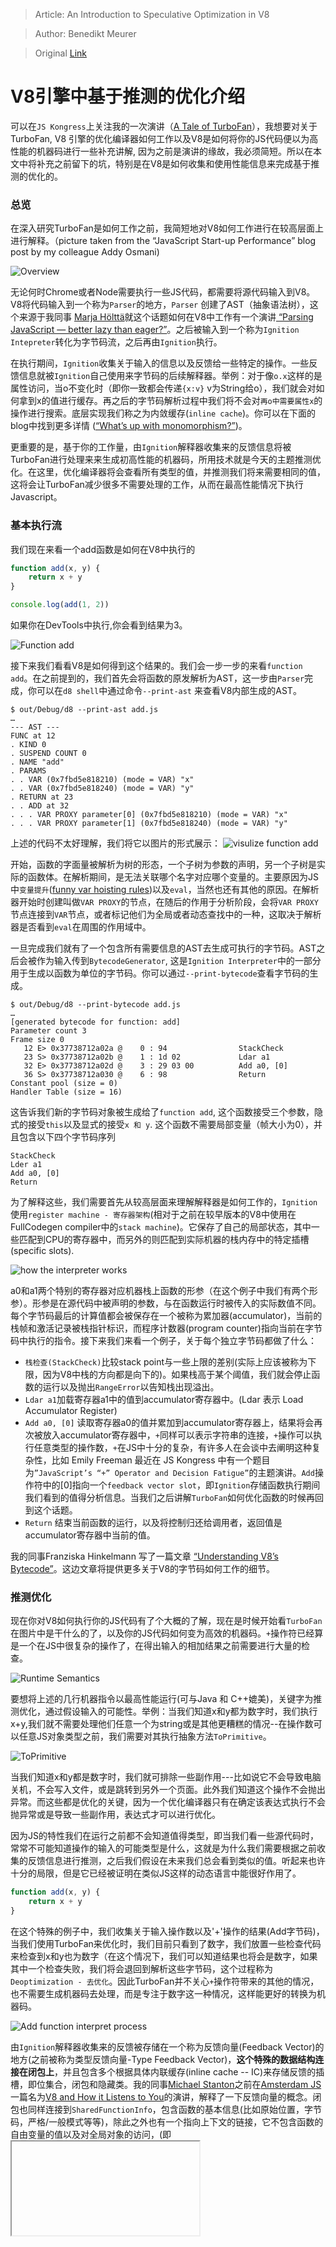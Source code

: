 > Article: An Introduction to Speculative Optimization in V8

> Author: Benedikt Meurer

> Original [Link](http://benediktmeurer.de/2017/12/13/an-introduction-to-speculative-optimization-in-v8/)

# V8引擎中基于推测的优化介绍

可以在`JS Kongress`上关注我的一次演讲（[A Tale of TurboFan](https://www.youtube.com/watch?v=cvybnv79Sek)），我想要对关于TurboFan, V8 引擎的优化编译器如何工作以及V8是如何将你的JS代码便以为高性能的机器码进行一些补充讲解, 因为之前是演讲的缘故，我必须简短。所以在本文中将补充之前留下的坑，特别是在V8是如何收集和使用性能信息来完成基于推测的优化的。

### 总览

在深入研究TurboFan是如何工作之前，我简短地对V8如何工作进行在较高层面上进行解释。（picture taken from the “JavaScript Start-up Performance” blog post by my colleague Addy Osmani)

![Overview](https://github.com/RogerZZZZZ/V8-journeys/blob/master/Introduction-to-Speculative-Optimization/img/1.png)

无论何时Chrome或者Node需要执行一些JS代码，都需要将源代码输入到V8。V8将代码输入到一个称为`Parser`的地方，`Parser` 创建了AST（抽象语法树），这个来源于我同事 [Marja Hölttä](https://twitter.com/marjakh)就这个话题如何在V8中工作有一个演讲[ “Parsing JavaScript — better lazy than eager?”](https://www.youtube.com/watch?v=Fg7niTmNNLg)。之后被输入到一个称为`Ignition Intepreter`转化为字节码流，之后再由`Ignition`执行。

在执行期间，`Ignition`收集关于输入的信息以及反馈给一些特定的操作。一些反馈信息就被`Ignition`自己使用来字节码的后续解释器。举例：对于像`o.x`这样的是属性访问，当o不变化时（即你一致都会传递`{x:v}` v为String给o），我们就会对如何拿到x的值进行缓存。再之后的字节码解析过程中我们将不会对`再o中需要属性x`的操作进行搜索。底层实现我们称之为内敛缓存(`inline cache`)。你可以在下面的blog中找到更多详情 ([“What’s up with monomorphism?”](https://mrale.ph/blog/2015/01/11/whats-up-with-monomorphism.html))。

更重要的是，基于你的工作量，由`Ignition`解释器收集来的反馈信息将被TurboFan进行处理来来生成初高性能的机器码，所用技术就是今天的主题推测优化。在这里，优化编译器将会查看所有类型的值，并推测我们将来需要相同的值，这将会让TurboFan减少很多不需要处理的工作，从而在最高性能情况下执行Javascript。

### 基本执行流

我们现在来看一个add函数是如何在V8中执行的
```javascript
function add(x, y) {
    return x + y
}

console.log(add(1, 2))
```

如果你在DevTools中执行,你会看到结果为3。

![Function add](https://github.com/RogerZZZZZ/V8-journeys/blob/master/Introduction-to-Speculative-Optimization/img/2.png)

接下来我们看看V8是如何得到这个结果的。我们会一步一步的来看`function add`。在之前提到的，我们首先会将函数的原发解析为AST，这一步由`Parser`完成，你可以在`d8 shell`中通过命令`--print-ast` 来查看V8内部生成的AST。

```
$ out/Debug/d8 --print-ast add.js
…
--- AST ---
FUNC at 12
. KIND 0
. SUSPEND COUNT 0
. NAME "add"
. PARAMS
. . VAR (0x7fbd5e818210) (mode = VAR) "x"
. . VAR (0x7fbd5e818240) (mode = VAR) "y"
. RETURN at 23
. . ADD at 32
. . . VAR PROXY parameter[0] (0x7fbd5e818210) (mode = VAR) "x"
. . . VAR PROXY parameter[1] (0x7fbd5e818240) (mode = VAR) "y"
```

上述的代码不太好理解，我们将它以图片的形式展示：
![visulize function add](https://github.com/RogerZZZZZ/V8-journeys/blob/master/Introduction-to-Speculative-Optimization/img/3.png)

开始，函数的字面量被解析为树的形态，一个子树为参数的声明，另一个子树是实际的函数体。在解析期间，是无法关联哪个名字对应哪个变量的。主要原因为JS中`变量提升`([funny var hoisting rules](https://developer.mozilla.org/en-US/docs/Web/JavaScript/Reference/Statements/var#var_hoisting))以及`eval`，当然也还有其他的原因。在解析器开始时创建叫做`VAR PROXY`的节点，在随后的作用于分析阶段，会将`VAR PROXY`节点连接到`VAR`节点，或者标记他们为全局或者动态查找中的一种，这取决于解析器是否看到`eval`在周围的作用域中。

一旦完成我们就有了一个包含所有需要信息的AST去生成可执行的字节码。AST之后会被作为输入传到`BytecodeGenerator`, 这是`Ignition Interpreter`中的一部分用于生成以函数为单位的字节码。你可以通过`--print-bytecode`查看字节码的生成。
```
$ out/Debug/d8 --print-bytecode add.js
…
[generated bytecode for function: add]
Parameter count 3
Frame size 0
   12 E> 0x37738712a02a @    0 : 94                StackCheck
   23 S> 0x37738712a02b @    1 : 1d 02             Ldar a1
   32 E> 0x37738712a02d @    3 : 29 03 00          Add a0, [0]
   36 S> 0x37738712a030 @    6 : 98                Return
Constant pool (size = 0)
Handler Table (size = 16)
```

这告诉我们新的字节码对象被生成给了`function add`, 这个函数接受三个参数，隐式的接受`this`以及显式的接受`x 和 y`. 这个函数不需要局部变量（帧大小为0），并且包含以下四个字节码序列
```
StackCheck
Lder a1
Add a0, [0]
Return
```

为了解释这些，我们需要首先从较高层面来理解解释器是如何工作的，`Ignition`使用`register machine - 寄存器架构`(相对于之前在较早版本的V8中使用在FullCodegen compiler中的`stack machine`)。它保存了自己的局部状态，其中一些匹配到CPU的寄存器中，而另外的则匹配到实际机器的栈内存中的特定插槽(specific slots).

![how the interpreter works](https://github.com/RogerZZZZZ/V8-journeys/blob/master/Introduction-to-Speculative-Optimization/img/4.png)

a0和a1两个特别的寄存器对应机器栈上函数的形参（在这个例子中我们有两个形参）。形参是在源代码中被声明的参数，与在函数运行时被传入的实际数值不同。每个字节码最后的计算值都会被保存在一个被称为累加器(accumulator)，当前的栈帧和激活记录被栈指针标识，而程序计数器(program counter)指向当前在字节码中执行的指令。接下来我们来看一个例子，关于每个独立字节码都做了什么：
- `栈检查(StackCheck)`比较stack point与一些上限的差别(实际上应该被称为下限，因为V8中栈的方向都是向下的)。如果栈高于某个阈值，我们就会停止函数的运行以及抛出`RangeError`以告知栈出现溢出。
- `Ldar a1`加载寄存器a1中的值到accumulator寄存器中。(Ldar 表示 Load Accumulator Register)
- `Add a0, [0]` 读取寄存器a0的值并累加到accumulator寄存器上，结果将会再次被放入accumulator寄存器中，`+`同样可以表示字符串的连接，`+`操作可以执行任意类型的操作数，`+`在JS中十分的复杂，有许多人在会谈中去阐明这种复杂性，比如 Emily Freeman 最近在 JS Kongress 中有一个题目为`”JavaScript’s “+” Operator and Decision Fatigue”`的主题演讲。`Add`操作符中的[0]指向一个`feedback vector slot`，即`Ignition`存储函数执行期间我们看到的值得分析信息。当我们之后讲解`TurboFan`如何优化函数的时候再回到这个话题。
- `Return` 结束当前函数的运行，以及将控制归还给调用者，返回值是accumulator寄存器中当前的值。

我的同事Franziska Hinkelmann 写了一篇文章 [“Understanding V8’s Bytecode”](https://medium.com/dailyjs/understanding-v8s-bytecode-317d46c94775)。这边文章将提供更多关于V8的字节码如何工作的细节。

### 推测优化

现在你对V8如何执行你的JS代码有了个大概的了解，现在是时候开始看`TurboFan`在图片中是干什么的了，以及你的JS代码如何变为高效的机器码。`+`操作符已经算是一个在JS中很复杂的操作了，在得出输入的相加结果之前需要进行大量的检查。

![Runtime Semantics](https://github.com/RogerZZZZZ/V8-journeys/blob/master/Introduction-to-Speculative-Optimization/img/5.png)

要想将上述的几行机器指令以最高性能运行(可与Java 和 C++媲美)，关键字为推测优化，通过假设输入的可能性。举例：当我们知道x和y都为数字时，我们执行x+y,我们就不需要处理他们任意一个为string或是其他更糟糕的情况--在操作数可以任意JS对象类型之前，我们需要对其执行抽象方法`ToPrimitive`。

![ToPrimitive](https://github.com/RogerZZZZZ/V8-journeys/blob/master/Introduction-to-Speculative-Optimization/img/6.png)

当我们知道x和y都是数字时，我们就可排除一些副作用---比如说它不会导致电脑关机，不会写入文件，或是跳转到另外一个页面。此外我们知道这个操作不会抛出异常。而这些都是优化的关键，因为一个优化编译器只有在确定该表达式执行不会抛异常或是导致一些副作用，表达式才可以进行优化。

因为JS的特性我们在运行之前都不会知道值得类型，即当我们看一些源代码时，常常不可能知道操作的输入的可能类型是什么，这就是为什么我们需要根据之前收集的反馈信息进行推测，之后我们假设在未来我们总会看到类似的值。听起来也许十分的局限，但是它已经被证明在类似JS这样的动态语言中能很好作用了。

```javascript
function add(x, y) {
    return x + y
}
```

在这个特殊的例子中，我们收集关于输入操作数以及'+'操作的结果(Add字节码)，当我们使用TurboFan来优化时，我们目前只看到了数字，我们放置一些检查代码来检查到x和y也为数字（在这个情况下，我们可以知道结果也将会是数字，如果其中一个检查失败，我们将会退回到解析这些字节码，这个过程称为`Deoptimization - 去优化`。因此TurboFan并不关心`+`操作符带来的其他的情况，也不需要生成机器码去处理，而是专注于数字这一种情况，这样能更好的转换为机器码。

![Add function interpret process](https://github.com/RogerZZZZZ/V8-journeys/blob/master/Introduction-to-Speculative-Optimization/img/7.png)

由`Ignition`解释器收集来的反馈被存储在一个称为反馈向量(Feedback Vector)的地方(之前被称为类型反馈向量-Type Feedback Vector)，**这个特殊的数据结构连接在闭包上**，并且包含多个根据具体内联缓存(inline cache -- IC)来存储反馈的插槽，即位集合，闭包和隐藏类。我的同事[Michael Stanton](https://twitter.com/ripsawridge)之前在[Amsterdam JS](https://amsterdamjs.com/)一篇名为[V8 and How it Listens to You](https://www.youtube.com/watch?v=u7zRSm8jzvA)的演讲，解释了一下反馈向量的概念。闭包也同样连接到`SharedFunctionInfo`，包含函数的基本信息(比如原始位置，字节码，严格/一般模式等等)，除此之外也有一个指向上下文的链接，它不包含函数的自由变量的值以及对全局对象的访问，(即<iframe>这样特定的数据结构)

在函数`add`中，Feedback Vector有一个有趣的插槽(除此之外还有普通的插槽)，这也是一个`BinaryOp`插槽(二进制操作`+ - *`等等)，用于记录输入的反馈以及我们目前看到的结果。你可以在工具Debug build of d8中的`%DebugPrint()`，并在运行时加上`--allow-natives-syntax`来查看一个特定闭包中的反馈向量。

```javascript
function add(x, y) {
  return x + y;
}
console.log(add(1, 2));
%DebugPrint(add);
```
```
Running this with --allow-natives-syntax in d8 we observe:

$ out/Debug/d8 --allow-natives-syntax add.js
DebugPrint: 0xb5101ea9d89: [Function] in OldSpace
…
 - feedback vector: 0xb5101eaa091: [FeedbackVector] in OldSpace
 - length: 1
 SharedFunctionInfo: 0xb5101ea99c9 <SharedFunctionInfo add>
 Optimized Code: 0
 Invocation Count: 1
 Profiler Ticks: 0
 Slot #0 BinaryOp BinaryOp:SignedSmall
```

我们看到调用次数(Invocation Count)为1，因为我们只调用了一次函数，此时我们还没有任何的优化(Optimized Code为0)，但在Feedback Vector中只有一个插槽，即为BinaryOp，并且现在的反馈为`SignedSmall`。这是什么意思呢？字节码`Add`表明反馈插槽位置0现在只看到了类型为`SignedSmall`的输入，并且也只输出类型为`SignedSmall`的输出。

但是什么事`SignedSmall`呢？JS并没有这名字的类型。这个名字来源于V8所做的优化操作，它表示小的有符号整数经常出现在程序中，需要特别的处理（其他的JS引擎也有类似的优化策略）。


### 补充：值的表示

让我们简要的说明JS值是如何在V8中表示的，以更好地理解底层的概念。V8使用[Point Tagging -- 指针标记](https://en.wikipedia.org/wiki/Tagged_pointer)来在一般情况下表示值。我们通常在JS中使用的值都在堆中，这些值也需要被垃圾回收器进行管理(garbage collector)。但有一些值如果一直分配内存给他们将会有很昂贵的开销。特别是对于那些用于数组下标和存储暂时计算结果的小整数。

![Store of Smi](https://github.com/RogerZZZZZ/V8-journeys/blob/master/Introduction-to-Speculative-Optimization/img/8.png)

在V8中我们有两种标识：分别是Smi(`Small Integer`的缩写)以及堆对象，堆对象指向堆中的地址，我们需要知道的一点是，所有被分配的对象都需要对齐`word`的边界(64位，32位架构有所不同)，这就意味着2、3个最低位会一直为0，我们使用最低的2或3位来去辨别是Sim(1)还是堆对象(0)。对于64位架构上的Smi，后32位都会被标记为0，前32位用于存储对应的值。这就允许可以高效的在内存中访问32位的数值，而不是不得不使用load以及shift相关的值。并且JS中位运算都是32位的。

### 反馈格 (Feedback Lattice)

`SignedSmall`类型的反馈代表了所有有Smi标识的值。对于`Add`操作，这表示目前只看到输入都为Smi，以及输出也可以被标识为Smi(也就是说，所有的值都没有超过32位整数)，我们看看如果输入其他不是Smi类型的数字到Add函数中会发生什么.

```javascript
function add(x, y) {
  return x + y;
}

console.log(add(1, 2));
console.log(add(1.1, 2.2));
%DebugPrint(add);
```

```
Running this again with --allow-natives-syntax in d8 we observe:

$ out/Debug/d8 --allow-natives-syntax add.js
DebugPrint: 0xb5101ea9d89: [Function] in OldSpace
…
 - feedback vector: 0x3fd6ea9ef9: [FeedbackVector] in OldSpace
 - length: 1
 SharedFunctionInfo: 0x3fd6ea9989 <SharedFunctionInfo add>
 Optimized Code: 0
 Invocation Count: 2
 Profiler Ticks: 0
 Slot #0 BinaryOp BinaryOp:Number
```

首先我们看到调用次数现在为2，因为我们调用了函数两次。我们还看到现在`BinaryOp`插槽的值现在变为`Number`，这表明我们已经传入了其他类型的数字(如非整数)，此外这还有一张反馈的状态图如下：

![Feedback Lattice](https://github.com/RogerZZZZZ/V8-journeys/blob/master/Introduction-to-Speculative-Optimization/img/9.png)

反馈的状态从`None`开始，表示我们还没有看到任何东西(即输入)，所以我们不知道任何东西。`Any`状态表示我们看到了不兼容的输入和输出的组合，此时`Add`可以被认为是多态的(Polymorphic)。相反的，其余的状态表明`Add`是单态的（Monomorphic）,因为看到输入和输出都是相同类型的。

- **SignedSmall** 表示所有小整数(有效位数为32/31位，取决于不同架构下word的大小不同)。
- **Number** 表示所有常规数字（包含SignedSmall).
- **NumberOrOddball** 包含所有数字，以及undefined, null, true和false
- **String** 表示输入是字符串
- **BigInt** 表示输入都是大整数，可以参考现在[第二阶段的提案](https://tc39.github.io/proposal-bigint/)

需要强调的一点是，反馈只能够在图中前进，不能够后退，如果我们尝试这样做，当我们看到的值不等于反馈的时候，如果我们回退，将会进入到一个去优化的循环中，在这个循环中优化编译器将会消耗反馈，也会跳出优化的代码回到解释器中。下次函数再次执行的时候，我们又会再次优化。所以如果我们在状态表中回退，TurboFan将会再次生成同样的代码，这样引擎将会一直忙于优化以及去优化的过程，而不是以高性能运行你的JS代码。

### 优化管道 (The Optimization Pipeline)

现在我们知道了`Ignition`是如何给函数收集反馈了，现在我们看看TurboFan是如何利用这些反馈来生成最少代码的，我会使用内部指令%OptimizeFunctionOnNextCall()来在一个特定时间在V8中优化一个函数，我们经常使用这些内部指令来以非常特定的方式测试引擎。

```javascript
function add(x, y) {
  return x + y;
}

add(1, 2); // Warm up with SignedSmall feedback.
%OptimizeFunctionOnNextCall(add);
add(1, 2); // Optimize and run generated code.
```

这里我们首先给函数传递两个`SignedSmall`即小整数，并且结果也将会在小整数的范围中。之后我们告诉V8它需要使用TurboFan来优化这个函数当这个函数在下次调用的时候。最后我们调用了函数，触发了TurboFan运行生成机器码。

![How TurboFan works](https://github.com/RogerZZZZZ/V8-journeys/blob/master/Introduction-to-Speculative-Optimization/img/10.png)

TurboFan拿到之前生成给函数的字节码以及从函数的反馈向量中提取出的相关反馈，将它变为一个图示，再将图传递给前端，优化以及后端不同的阶段，我不会在这里细说这些步骤，这个话题是另一个系列博客讨论的，我们该看的是最终生成的机器码，以及这个优化推测是怎么运作的。你可以看优化代码的生成通过加上命令`--print-opt-code`

![How TurboFan works](https://github.com/RogerZZZZZ/V8-journeys/blob/master/Introduction-to-Speculative-Optimization/img/11.png)

这是x64架构下TurboFan生成的代码，我留下一些注解并去掉了一些不需要关注的点(也就是一些去优化的确切执行序列)，我们来看看代码做了什么:

```
# Prologue
leaq rcx,[rip+0x0]
movq rcx,[rcx-0x37]
testb [rcx+0xf],0x1
jnz CompileLazyDeoptimizedCode
push rbp
movq rbp,rsp
push rsi
push rdi
cmpq rsp,[r13+0xdb0]
jna StackCheck
```

开场部分检查了对象是否合法，或者是一些条件是否变化，这时我们就需要移除这些代码。这部分具体内容可以参考我的实习生[Juliana Franco](https://twitter.com/jupvfranco)的文章[Internship on Laziness](https://v8project.blogspot.com/2017/10/lazy-unlinking.html)。当我们知道这个代码依然有效，我们就会建立一个栈帧来检查栈上是否还有空间运行这段代码。

```
# Check x is a small integer
movq rax,[rbp+0x18]
test al,0x1
jnz Deoptimize
# Check y is a small integer
movq rbx,[rbp+0x10]
testb rbx,0x1
jnz Deoptimize
# Convert y from Smi to Word32
movq rdx,rbx
shrq rdx, 32
# Convert x from Smi to Word32
movq rcx,rax
shrq rcx, 32
```

之后我们开始看函数的主体部分，我们从栈中加载了参数x, y的值(相对于帧指针rbp)，之后将会通过检查低位检查是否两个输入都是`Smi`(因为反馈说两个输入都会是Smi)。一旦我们知道它们都是Smi，我们将会把它们转化为32bit，即将右边32bit移动到左边。

如果其中一个输入不为Smi，优化代码将会立刻弹出，之后去优化将会将函数状态恢复到解释器那个步骤。

边注：我们也可以在参数为Smi的基础上执行函数Add，这就是我们之前的优化编译器`CrankShaft`的做法，这将会节约我们做shifting的时间，但是目前TurboFan没有一个很好的想法(heuristic-启发式教育..)去决定在Smi为输入的前提下执行该操作是否有利，这也并不一直都是理想的选择，毕竟这也和上下文中究竟是哪个运算被使用有关系。

```
# Add x and y (incl. overflow check)
addl rdx,rcx
jo Deoptimize
# Convert result to Smi
shlq rdx, 32
movq rax,rdx
# Epilogue
movq rsp,rbp
pop rbp
ret 0x18
```

接下来我们将要执行整数输入的相加。我们需要明确的测试一处，因为返回的结果有可能会超过32位，在这个情况下我们就需要回到解释器版本的函数状态。在之后的将会把反馈类型提升到Number。最后我们将结果通过上移32位转化为Smi类型，然后将值返回到累加寄存器rax中。

就像我之前说的，这还不是最好的代码，因为我们可以直接对Smi类型做加法，而不是转化为Word32，这可以省去我们三个位移指令。但是抛开这些小的方面，你依然可以看到生成的代码是被高度优化并且适用于反馈的。它不需要尝试处理那些数字，字符串，大整数或是其他JS类型，只需要专心处理我们见过的类型。这就是许多JS应用性能达到顶峰的原因。

### 进一步

如果你突然改变想法想计算两个数字的加法结果呢？我们改变一下例子：
```javascript
function add(x, y) {
  return x + y;
}

add(1, 2); // Warm up with SignedSmall feedback.
%OptimizeFunctionOnNextCall(add);
add(1, 2); // Optimize and run generated code.
add(1.1, 2.2); // Oops?!
```

通过命令`--allow-natives-syntax 以及 --trace-deopt`，我们可以观察到：

![change to number example](https://github.com/RogerZZZZZ/V8-journeys/blob/master/Introduction-to-Speculative-Optimization/img/12.png)

这有很多令人疑惑的输出，让我们提取一些重要的信息，首先我们标记出了为什么我们要去优化，因为这里输入不再是Smi，这就表示我们之前的假设有问题，我们看到了一个HeapObject，我们把第一个输出放入到rax中，并期望它是一个smi，但是他却是数字1.1，所以我们在x的检查就已经失败了，所以我们需要去优化并且回到解释字节码的版本。这将会是另一个文章讨论的了。

### Takeaway
I hope you enjoyed this dive into how speculative optimization works in V8 and how it helps us to reach peak performance for JavaScript applications. Don’t worry too much about these details though. When writing applications in JavaScript focus on the application design instead and make sure to use appropriate data structures and algorithms. Write idiomatic JavaScript, and let us worry about the low level bits of the JavaScript performance instead. If you find something that is too slow, and it shouldn’t be slow, please file a bug report, so we get a chance to look into that.


## DONE
